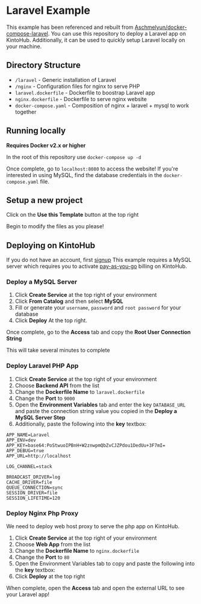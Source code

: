 # Laravel Example

This example has been referenced and rebuilt from [Aschmelyun/docker-compose-laravel](https://github.com/aschmelyun/docker-compose-laravel).
You can use this repository to deploy a Laravel app on KintoHub.
Additionally, it can be used to quickly setup Laravel locally on your machine.

## Directory Structure

* `/laravel` - Generic installation of Laravel
* `/nginx` - Configuration files for nginx to serve PHP
* `laravel.dockerfile` - Dockerfile to boostrap Laravel app
* `nginx.dockerfile` - Dockerfile to serve nginx website
* `docker-compose.yaml` - Composition of nginx + laravel + mysql to work together

## Running locally

**Requires Docker v2.x or higher**

In the root of this repository use `docker-compose up -d`

Once complete, go to `localhost:8080` to access the website!
If you're interested in using MySQL, find the database credentials in the `docker-compose.yaml` file.

## Setup a new project

Click on the **Use this Template** button at the top right

Begin to modify the files as you please!

## Deploying on KintoHub

If you do not have an account, first [signup](https://www.kintohub.com)
This example requires a MySQL server which requires you to activate [pay-as-you-go](https://docs.kintohub.com/anatomy/billing#activate-pay-as-you-go-billing) billing on KintoHub.

### Deploy a MySQL Server

1. Click **Create Service** at the top right of your environment
2. Click **From Catalog** and then select **MySQL**
3. Fill or generate your `username`, `password` and `root password` for your database
4. Click **Deploy** At the top right.

Once complete, go to the **Access** tab and copy the **Root User Connection String**

This will take several minutes to complete

### Deploy Laravel PHP App

1. Click **Create Service** at the top right of your environment
2. Choose **Backend API** from the list
3. Change the **Dockerfile Name** to `laravel.dockerfile`
4. Change the **Port** to `9000`
5. Open the **Environment Variables** tab and enter the key `DATABASE_URL` and paste the connection string value you copied in the **Deploy a MySQL Server Step**
6. Additionally, paste the following into the **key** textbox:

```
APP_NAME=Laravel
APP_ENV=dev
APP_KEY=base64:PoStwuoIPBnH+W2znwpmQbZvCJZPdou1DedUu+3F7mI=
APP_DEBUG=true
APP_URL=http://localhost

LOG_CHANNEL=stack

BROADCAST_DRIVER=log
CACHE_DRIVER=file
QUEUE_CONNECTION=sync
SESSION_DRIVER=file
SESSION_LIFETIME=120
```

### Deploy Nginx Php Proxy

We need to deploy web host proxy to serve the php app on KintoHub.

1. Click **Create Service** at the top right of your environment
2. Choose **Web App** from the list
3. Change the **Dockerfile Name** to `nginx.dockerfile`
4. Change the **Port** to `80`
5. Open the Environment Variables tab to copy and paste the following into the **key** textbox:
6. Click **Deploy** at the top right

When complete, open the **Access** tab and open the external URL to see your Laravel app!
